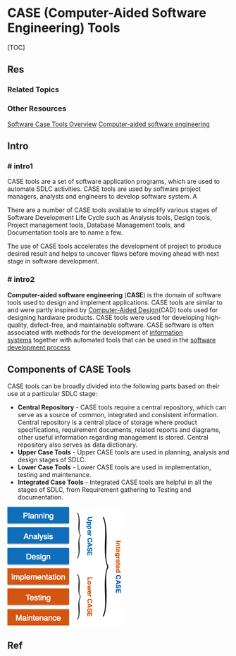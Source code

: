 # CASE (Computer-Aided Software Engineering) Tools

[TOC]



## Res
### Related Topics


### Other Resources
[Software Case Tools Overview](https://www.tutorialspoint.com/software_engineering/case_tools_overview.htm)
[Computer-aided software engineering](https://en.wikipedia.org/wiki/Computer-aided_software_engineering)



## Intro
### \# intro1
CASE tools are a set of software application programs, which are used to automate SDLC activities. CASE tools are used by software project managers, analysts and engineers to develop software system. A

There are a number of CASE tools available to simplify various stages of Software Development Life Cycle such as Analysis tools, Design tools, Project management tools, Database Management tools, and Documentation tools are to name a few. 

The use of CASE tools accelerates the development of project to produce desired result and helps to uncover flaws before moving ahead with next stage in software development.


### \# intro2
**Computer-aided software engineering** (**CASE**) is the domain of software tools used to design and implement applications. CASE tools are similar to and were partly inspired by [Computer-Aided Design](https://en.wikipedia.org/wiki/Computer-Aided_Design "Computer-Aided Design")(CAD) tools used for designing hardware products. CASE tools were used for developing high-quality, defect-free, and maintainable software. CASE software is often associated with methods for the development of [information systems](https://en.wikipedia.org/wiki/Information_system "Information system") together with automated tools that can be used in the [software development process](https://en.wikipedia.org/wiki/Software_development_process)



## Components of CASE Tools
CASE tools can be broadly divided into the following parts based on their use at a particular SDLC stage:

- **Central Repository** - CASE tools require a central repository, which can serve as a source of common, integrated and consistent information. Central repository is a central place of storage where product specifications, requirement documents, related reports and diagrams, other useful information regarding management is stored. Central repository also serves as data dictionary.
- **Upper Case Tools** - Upper CASE tools are used in planning, analysis and design stages of SDLC.
- **Lower Case Tools** - Lower CASE tools are used in implementation, testing and maintenance.
- **Integrated Case Tools** - Integrated CASE tools are helpful in all the stages of SDLC, from Requirement gathering to Testing and documentation.  



![](../../../Assets/Pics/Pasted%20image%2020230314234631.png)



## Ref
[CASE 工具有哪些]: https://developer.aliyun.com/article/45677
